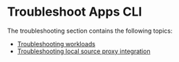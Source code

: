 # Troubleshoot Apps CLI

The troubleshooting section contains the following topics:

- [Troubleshooting workloads](troubleshooting-workload.hbs.md)
- [Troubleshooting local source proxy integration](troubleshooting-lsp.hbs.md)
